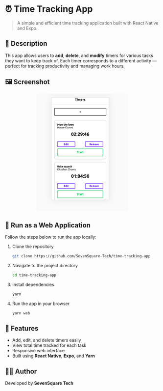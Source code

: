 # ⏰ Time Tracking App

> A simple and efficient time tracking application built with React Native and Expo.

## 📝 Description

This app allows users to **add**, **delete**, and **modify** timers for various tasks they want to keep track of.
Each timer corresponds to a different activity — perfect for tracking productivity and managing work hours.

## 🖼️ Screenshot

<p align="center">
  <img src="img/app.png" alt="Time Tracking App" width="60%" height="60%">
</p>

## 🚀 Run as a Web Application

Follow the steps below to run the app locally:

1. Clone the repository

   ```bash
   git clone https://github.com/SevenSquare-Tech/time-tracking-app
   ```

2. Navigate to the project directory

   ```bash
   cd time-tracking-app
   ```

3. Install dependencies

   ```bash
   yarn
   ```

4. Run the app in your browser
   ```bash
   yarn web
   ```

## 🧩 Features

- Add, edit, and delete timers easily
- View total time tracked for each task
- Responsive web interface
- Built using **React Native**, **Expo**, and **Yarn**

## 👨‍💻 Author

Developed by **SevenSquare Tech**
